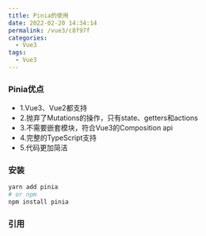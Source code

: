 ```yaml
---
title: Pinia的使用
date: 2022-02-20 14:34:14
permalink: /vue3/c8f97f
categories:
  - Vue3
tags:
  - Vue3
---
```


### Pinia优点
- 1.Vue3、Vue2都支持
- 2.抛弃了Mutations的操作，只有state、getters和actions
- 3.不需要嵌套模块，符合Vue3的Composition api
- 4.完整的TypeScript支持
- 5.代码更加简洁

### 安装

```bash
yarn add pinia
# or npm
npm install pinia
```

### 引用
```bash

```